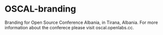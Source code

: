 # OSCAL-branding
Branding for Open Source Conference Albania, in Tirana, Albania.
For more information about the conferece please visit oscal.openlabs.cc.
